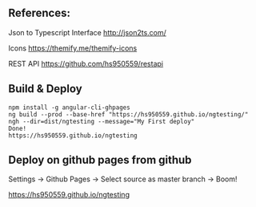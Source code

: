 ## References:

Json to Typescript Interface
http://json2ts.com/

Icons
https://themify.me/themify-icons

REST API
https://github.com/hs950559/restapi

## Build & Deploy

```
npm install -g angular-cli-ghpages
ng build --prod --base-href "https://hs950559.github.io/ngtesting/"
ngh --dir=dist/ngtesting --message="My First deploy"
Done!
https://hs950559.github.io/ngtesting
```

## Deploy on github pages from github

Settings -> Github Pages -> Select source as master branch -> Boom!

https://hs950559.github.io/ngtesting
